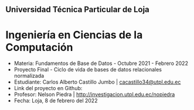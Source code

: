 ## Universidad Técnica Particular de Loja
# Ingeniería en Ciencias de la Computación

* Materia: Fundamentos de Base de Datos - Octubre 2021 - Febrero 2022
* Proyecto Final - Ciclo de vida de bases de datos relacionales normalizada
* Estudiante: Carlos Alberto Castillo Jumbo | cacastillo34@utpl.edu.ec
* Link del proyecto en Github: 
* Profesor: Nelson Piedra | http://investigacion.utpl.edu.ec/nopiedra
* Fecha: Loja, 8 de febrero del 2022
